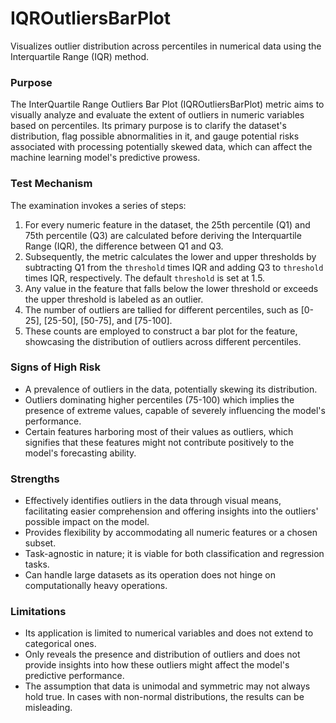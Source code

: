 # IQROutliersBarPlot

Visualizes outlier distribution across percentiles in numerical data using the Interquartile Range (IQR) method.

### Purpose

The InterQuartile Range Outliers Bar Plot (IQROutliersBarPlot) metric aims to visually analyze and evaluate the
extent of outliers in numeric variables based on percentiles. Its primary purpose is to clarify the dataset's
distribution, flag possible abnormalities in it, and gauge potential risks associated with processing potentially
skewed data, which can affect the machine learning model's predictive prowess.

### Test Mechanism

The examination invokes a series of steps:

1. For every numeric feature in the dataset, the 25th percentile (Q1) and 75th percentile (Q3) are calculated
before deriving the Interquartile Range (IQR), the difference between Q1 and Q3.
2. Subsequently, the metric calculates the lower and upper thresholds by subtracting Q1 from the `threshold` times
IQR and adding Q3 to `threshold` times IQR, respectively. The default `threshold` is set at 1.5.
3. Any value in the feature that falls below the lower threshold or exceeds the upper threshold is labeled as an
outlier.
4. The number of outliers are tallied for different percentiles, such as [0-25], [25-50], [50-75], and [75-100].
5. These counts are employed to construct a bar plot for the feature, showcasing the distribution of outliers
across different percentiles.

### Signs of High Risk

- A prevalence of outliers in the data, potentially skewing its distribution.
- Outliers dominating higher percentiles (75-100) which implies the presence of extreme values, capable of severely
influencing the model's performance.
- Certain features harboring most of their values as outliers, which signifies that these features might not
contribute positively to the model's forecasting ability.

### Strengths

- Effectively identifies outliers in the data through visual means, facilitating easier comprehension and offering
insights into the outliers' possible impact on the model.
- Provides flexibility by accommodating all numeric features or a chosen subset.
- Task-agnostic in nature; it is viable for both classification and regression tasks.
- Can handle large datasets as its operation does not hinge on computationally heavy operations.

### Limitations

- Its application is limited to numerical variables and does not extend to categorical ones.
- Only reveals the presence and distribution of outliers and does not provide insights into how these outliers
might affect the model's predictive performance.
- The assumption that data is unimodal and symmetric may not always hold true. In cases with non-normal
distributions, the results can be misleading.